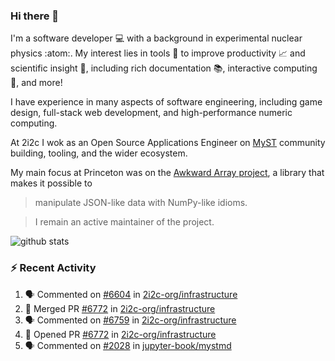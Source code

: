 ### Hi there 👋 

I'm a software developer 💻 with a background in experimental nuclear physics :atom:. My interest lies in tools :wrench: to improve productivity :chart_with_upwards_trend: and scientific insight :telescope:, including rich documentation 📚, interactive computing 🧮, and more! 

I have experience in many aspects of software engineering, including game design, full-stack web development, and high-performance numeric computing. 

At 2i2c I wok as an Open Source Applications Engineer on [MyST](https://github.com/jupyter-book/mystmd) community building, tooling, and the wider ecosystem. 

My main focus at Princeton was on the [Awkward Array project](awkward-array.org/), a library that makes it possible to 
> manipulate JSON-like data with NumPy-like idioms.

> I remain an active maintainer of the project. 

![github stats](https://github-readme-stats.vercel.app/api?username=agoose77&show_icons=true&hide_rank=true&hide_title=true&bg_color=30,e76445,904e95&text_color=efe3ec&icon_color=efe3ec)
<!--
**agoose77/agoose77** is a ✨ _special_ ✨ repository because its `README.md` (this file) appears on your GitHub profile.

Here are some ideas to get you started:

- 🔭 I’m currently working on ...
- 🌱 I’m currently learning ...
- 👯 I’m looking to collaborate on ...
- 🤔 I’m looking for help with ...
- 💬 Ask me about ...
- 📫 How to reach me: ...
- 😄 Pronouns: ...
- ⚡ Fun fact: ...
-->

### :zap: Recent Activity

<!--START_SECTION:activity-->
1. 🗣 Commented on [#6604](https://github.com/2i2c-org/infrastructure/issues/6604#issuecomment-3304531813) in [2i2c-org/infrastructure](https://github.com/2i2c-org/infrastructure)
2. 🎉 Merged PR [#6772](https://github.com/2i2c-org/infrastructure/pull/6772) in [2i2c-org/infrastructure](https://github.com/2i2c-org/infrastructure)
3. 🗣 Commented on [#6759](https://github.com/2i2c-org/infrastructure/pull/6759#issuecomment-3299738860) in [2i2c-org/infrastructure](https://github.com/2i2c-org/infrastructure)
4. 💪 Opened PR [#6772](https://github.com/2i2c-org/infrastructure/pull/6772) in [2i2c-org/infrastructure](https://github.com/2i2c-org/infrastructure)
5. 🗣 Commented on [#2028](https://github.com/jupyter-book/mystmd/issues/2028#issuecomment-3299625608) in [jupyter-book/mystmd](https://github.com/jupyter-book/mystmd)
<!--END_SECTION:activity-->
